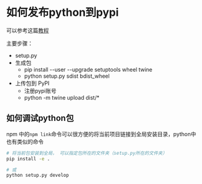 # 如何发布python到pypi

可以参考这篇[教程](https://juejin.cn/post/6844903950550827022)

主要步骤：
- setup.py
- 生成包
  - pip install --user --upgrade setuptools wheel twine
  - python setup.py sdist bdist_wheel
- 上传包到 PyPI
  - 注册pypi账号
  - python -m twine upload dist/*

## 如何调试python包

npm 中的`npm link`命令可以很方便的将当前项目链接到全局安装目录，python中也有类似的命令

```bash
# 将当前包安装到全局， 可以指定包所在的文件夹（setup.py所在的文件夹）
pip install -e . 

# 或
python setup.py develop
```
